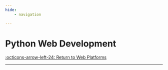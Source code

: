 ```yaml
---
hide:
    - navigation 

---
```

# Python Web Development

[:octicons-arrow-left-24: Return to Web Platforms](/Knowledge-Notebook/Platform-Development/02_Web-Platforms/)

---
